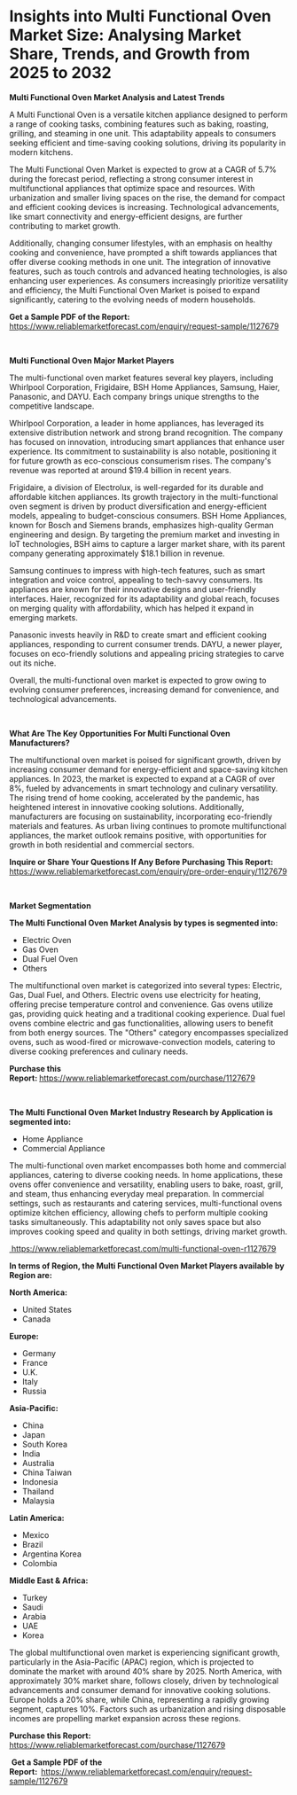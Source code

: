 <p><h1>Insights into Multi Functional Oven Market Size: Analysing Market Share, Trends, and Growth from 2025 to 2032</h1></p><p><strong>Multi Functional Oven Market Analysis and Latest Trends</strong></p>
<p><p>A Multi Functional Oven is a versatile kitchen appliance designed to perform a range of cooking tasks, combining features such as baking, roasting, grilling, and steaming in one unit. This adaptability appeals to consumers seeking efficient and time-saving cooking solutions, driving its popularity in modern kitchens.</p><p>The Multi Functional Oven Market is expected to grow at a CAGR of 5.7% during the forecast period, reflecting a strong consumer interest in multifunctional appliances that optimize space and resources. With urbanization and smaller living spaces on the rise, the demand for compact and efficient cooking devices is increasing. Technological advancements, like smart connectivity and energy-efficient designs, are further contributing to market growth. </p><p>Additionally, changing consumer lifestyles, with an emphasis on healthy cooking and convenience, have prompted a shift towards appliances that offer diverse cooking methods in one unit. The integration of innovative features, such as touch controls and advanced heating technologies, is also enhancing user experiences. As consumers increasingly prioritize versatility and efficiency, the Multi Functional Oven Market is poised to expand significantly, catering to the evolving needs of modern households.</p></p>
<p><strong>Get a Sample PDF of the Report:&nbsp;</strong> <a href="https://www.reliablemarketforecast.com/enquiry/request-sample/1127679?utm_campaign=2890&utm_medium=2&utm_source=Github&utm_content=ia&utm_term=17042025&utm_id=multi-functional-oven">https://www.reliablemarketforecast.com/enquiry/request-sample/1127679</a></p>
<p>&nbsp;</p>
<p><strong>Multi Functional Oven Major Market Players</strong></p>
<p><p>The multi-functional oven market features several key players, including Whirlpool Corporation, Frigidaire, BSH Home Appliances, Samsung, Haier, Panasonic, and DAYU. Each company brings unique strengths to the competitive landscape.</p><p>Whirlpool Corporation, a leader in home appliances, has leveraged its extensive distribution network and strong brand recognition. The company has focused on innovation, introducing smart appliances that enhance user experience. Its commitment to sustainability is also notable, positioning it for future growth as eco-conscious consumerism rises. The company's revenue was reported at around $19.4 billion in recent years.</p><p>Frigidaire, a division of Electrolux, is well-regarded for its durable and affordable kitchen appliances. Its growth trajectory in the multi-functional oven segment is driven by product diversification and energy-efficient models, appealing to budget-conscious consumers. BSH Home Appliances, known for Bosch and Siemens brands, emphasizes high-quality German engineering and design. By targeting the premium market and investing in IoT technologies, BSH aims to capture a larger market share, with its parent company generating approximately $18.1 billion in revenue.</p><p>Samsung continues to impress with high-tech features, such as smart integration and voice control, appealing to tech-savvy consumers. Its appliances are known for their innovative designs and user-friendly interfaces. Haier, recognized for its adaptability and global reach, focuses on merging quality with affordability, which has helped it expand in emerging markets.</p><p>Panasonic invests heavily in R&D to create smart and efficient cooking appliances, responding to current consumer trends. DAYU, a newer player, focuses on eco-friendly solutions and appealing pricing strategies to carve out its niche.</p><p>Overall, the multi-functional oven market is expected to grow owing to evolving consumer preferences, increasing demand for convenience, and technological advancements.</p></p>
<p>&nbsp;</p>
<p><strong>What Are The Key Opportunities For Multi Functional Oven Manufacturers?</strong></p>
<p><p>The multifunctional oven market is poised for significant growth, driven by increasing consumer demand for energy-efficient and space-saving kitchen appliances. In 2023, the market is expected to expand at a CAGR of over 8%, fueled by advancements in smart technology and culinary versatility. The rising trend of home cooking, accelerated by the pandemic, has heightened interest in innovative cooking solutions. Additionally, manufacturers are focusing on sustainability, incorporating eco-friendly materials and features. As urban living continues to promote multifunctional appliances, the market outlook remains positive, with opportunities for growth in both residential and commercial sectors.</p></p>
<p><strong>Inquire or Share Your Questions If Any Before Purchasing This Report:</strong> <a href="https://www.reliablemarketforecast.com/enquiry/pre-order-enquiry/1127679?utm_campaign=2890&utm_medium=2&utm_source=Github&utm_content=ia&utm_term=17042025&utm_id=multi-functional-oven">https://www.reliablemarketforecast.com/enquiry/pre-order-enquiry/1127679</a></p>
<p>&nbsp;</p>
<p><strong>Market Segmentation</strong></p>
<p><strong>The Multi Functional Oven Market Analysis by types is segmented into:</strong></p>
<p><ul><li>Electric Oven</li><li>Gas Oven</li><li>Dual Fuel Oven</li><li>Others</li></ul></p>
<p><p>The multifunctional oven market is categorized into several types: Electric, Gas, Dual Fuel, and Others. Electric ovens use electricity for heating, offering precise temperature control and convenience. Gas ovens utilize gas, providing quick heating and a traditional cooking experience. Dual fuel ovens combine electric and gas functionalities, allowing users to benefit from both energy sources. The "Others" category encompasses specialized ovens, such as wood-fired or microwave-convection models, catering to diverse cooking preferences and culinary needs.</p></p>
<p><strong>Purchase this Report:&nbsp;</strong><a href="https://www.reliablemarketforecast.com/purchase/1127679?utm_campaign=2890&utm_medium=2&utm_source=Github&utm_content=ia&utm_term=17042025&utm_id=multi-functional-oven">https://www.reliablemarketforecast.com/purchase/1127679</a></p>
<p>&nbsp;</p>
<p><strong>The Multi Functional Oven Market Industry Research by Application is segmented into:</strong></p>
<p><ul><li>Home Appliance</li><li>Commercial Appliance</li></ul></p>
<p><p>The multi-functional oven market encompasses both home and commercial appliances, catering to diverse cooking needs. In home applications, these ovens offer convenience and versatility, enabling users to bake, roast, grill, and steam, thus enhancing everyday meal preparation. In commercial settings, such as restaurants and catering services, multi-functional ovens optimize kitchen efficiency, allowing chefs to perform multiple cooking tasks simultaneously. This adaptability not only saves space but also improves cooking speed and quality in both settings, driving market growth.</p></p>
<p><a href="https://www.reliablemarketforecast.com/multi-functional-oven-r1127679?utm_campaign=2890&utm_medium=2&utm_source=Github&utm_content=ia&utm_term=17042025&utm_id=multi-functional-oven">&nbsp;https://www.reliablemarketforecast.com/multi-functional-oven-r1127679</a></p>
<p><strong>In terms of Region, the Multi Functional Oven Market Players available by Region are:</strong></p>
<p>
    <p> <strong> North America: </strong>
        <ul>
            <li>United States</li>
            <li>Canada</li>
        </ul>
        </p> 
    <p> <strong> Europe: </strong>
        <ul>
            <li>Germany</li>
            <li>France</li>
            <li>U.K.</li>
            <li>Italy</li>
            <li>Russia</li>
        </ul>
        </p> 
    <p> <strong> Asia-Pacific: </strong>
        <ul>
            <li>China</li>
            <li>Japan</li>
            <li>South Korea</li>
            <li>India</li>
            <li>Australia</li>
            <li>China Taiwan</li>
            <li>Indonesia</li>
            <li>Thailand</li>
            <li>Malaysia</li>
        </ul>
        </p> 
    <p> <strong> Latin America: </strong>
        <ul>
            <li>Mexico</li>
            <li>Brazil</li>
            <li>Argentina Korea</li>
            <li>Colombia</li>
        </ul>
        </p> 
    <p> <strong> Middle East & Africa: </strong>
        <ul>
            <li>Turkey</li>
            <li>Saudi</li>
            <li>Arabia</li>
            <li>UAE</li>
            <li>Korea</li>
        </ul>
    </p>
    </p>
<p><p>The global multifunctional oven market is experiencing significant growth, particularly in the Asia-Pacific (APAC) region, which is projected to dominate the market with around 40% share by 2025. North America, with approximately 30% market share, follows closely, driven by technological advancements and consumer demand for innovative cooking solutions. Europe holds a 20% share, while China, representing a rapidly growing segment, captures 10%. Factors such as urbanization and rising disposable incomes are propelling market expansion across these regions.</p></p>
<p><strong>Purchase this Report: </strong><a href="https://www.reliablemarketforecast.com/purchase/1127679?utm_campaign=2890&utm_medium=2&utm_source=Github&utm_content=ia&utm_term=17042025&utm_id=multi-functional-oven">https://www.reliablemarketforecast.com/purchase/1127679</a></p>
<p>&nbsp;<strong>Get a Sample PDF of the Report:&nbsp;&nbsp;</strong><a href="https://www.reliablemarketforecast.com/enquiry/request-sample/1127679?utm_campaign=2890&utm_medium=2&utm_source=Github&utm_content=ia&utm_term=17042025&utm_id=multi-functional-oven">https://www.reliablemarketforecast.com/enquiry/request-sample/1127679</a></p>
<p><strong></strong></p>
<p><p></p><p></p><p></p></p>